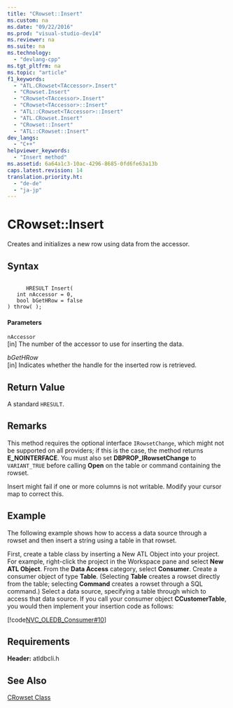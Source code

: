 ```yaml
---
title: "CRowset::Insert"
ms.custom: na
ms.date: "09/22/2016"
ms.prod: "visual-studio-dev14"
ms.reviewer: na
ms.suite: na
ms.technology: 
  - "devlang-cpp"
ms.tgt_pltfrm: na
ms.topic: "article"
f1_keywords: 
  - "ATL.CRowset<TAccessor>.Insert"
  - "CRowset.Insert"
  - "CRowset<TAccessor>.Insert"
  - "CRowset<TAccessor>::Insert"
  - "ATL::CRowset<TAccessor>::Insert"
  - "ATL.CRowset.Insert"
  - "CRowset::Insert"
  - "ATL::CRowset::Insert"
dev_langs: 
  - "C++"
helpviewer_keywords: 
  - "Insert method"
ms.assetid: 6a64a1c3-10ac-4296-8685-0fd6fe63a13b
caps.latest.revision: 14
translation.priority.ht: 
  - "de-de"
  - "ja-jp"
---
```

# CRowset::Insert
Creates and initializes a new row using data from the accessor.  
  
## Syntax  
  
```  
  
      HRESULT Insert(   
   int nAccessor = 0,   
   bool bGetHRow = false    
) throw( );  
```  
  
#### Parameters  
 `nAccessor`  
 [in] The number of the accessor to use for inserting the data.  
  
 *bGetHRow*  
 [in] Indicates whether the handle for the inserted row is retrieved.  
  
## Return Value  
 A standard `HRESULT`.  
  
## Remarks  
 This method requires the optional interface `IRowsetChange`, which might not be supported on all providers; if this is the case, the method returns **E_NOINTERFACE**. You must also set **DBPROP_IRowsetChange** to `VARIANT_TRUE` before calling **Open** on the table or command containing the rowset.  
  
 Insert might fail if one or more columns is not writable. Modify your cursor map to correct this.  
  
## Example  
 The following example shows how to access a data source through a rowset and then insert a string using a table in that rowset.  
  
 First, create a table class by inserting a New ATL Object into your project. For example, right-click the project in the Workspace pane and select **New ATL Object**. From the **Data Access** category, select **Consumer**. Create a consumer object of type **Table**. (Selecting **Table** creates a rowset directly from the table; selecting **Command** creates a rowset through a SQL command.) Select a data source, specifying a table through which to access that data source. If you call your consumer object **CCustomerTable**, you would then implement your insertion code as follows:  
  
 [!code[NVC_OLEDB_Consumer#10](../VS_csharp/codesnippet/CPP/crowset--insert_1.cpp)]  
  
## Requirements  
 **Header:** atldbcli.h  
  
## See Also  
 [CRowset Class](../VS_csharp/crowset-class.md)